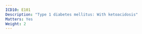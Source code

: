 ```yaml
---
ICD10: E101
Description: "Type 1 diabetes mellitus: With ketoacidosis"
Matters: Yes
Weight: 2
---
```


